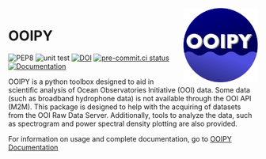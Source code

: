 <img src='imgs/OOIPY_Logo.png' align="right" width=150>

# OOIPY
![PEP8](https://github.com/ooipy/ooipy/workflows/PEP8/badge.svg?branch=master) ![unit test](https://github.com/ooipy/ooipy/workflows/unit%20test/badge.svg) [![DOI](https://zenodo.org/badge/DOI/10.5281/zenodo.4276862.svg)](https://doi.org/10.5281/zenodo.4276862) [![pre-commit.ci status](https://results.pre-commit.ci/badge/github/Ocean-Data-Lab/ooipy/master.svg)](https://results.pre-commit.ci/latest/github/Ocean-Data-Lab/ooipy/master) [![Documentation](https://readthedocs.org/projects/ooipy/badge/?version=latest)](https://ooipy.readthedocs.io/en/latest/?badge=latest)



OOIPY is a python toolbox designed to aid in scientific analysis of Ocean Observatories Initiative (OOI) data. Some data (such as broadband hydrophone data) is not available through the OOI API (M2M). This package is designed to help with the acquiring of datasets from the OOI Raw Data Server. Additionally, tools to analyze the data, such as spectrogram and power spectral density plotting are also provided.

For information on usage and complete documentation, go to [OOIPY Documentation](https://ooipy.readthedocs.io/en/latest/)
